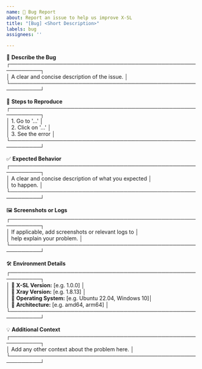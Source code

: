 ```yaml
---
name: 🐞 Bug Report
about: Report an issue to help us improve X-SL
title: "[Bug] <Short Description>"
labels: bug
assignees: ''

---
```


🐛 **Describe the Bug**  
┌──────────────────────────────────────────────────────────┐  
│ A clear and concise description of the issue.           │  
└──────────────────────────────────────────────────────────┘  

🔄 **Steps to Reproduce**  
┌──────────────────────────────────────────────────────────┐  
│ 1. Go to '...'                                          │  
│ 2. Click on '...'                                       │  
│ 3. See the error                                        │  
└──────────────────────────────────────────────────────────┘  

✅ **Expected Behavior**  
┌──────────────────────────────────────────────────────────┐  
│ A clear and concise description of what you expected    │  
│ to happen.                                             │  
└──────────────────────────────────────────────────────────┘  

🖼️ **Screenshots or Logs**  
┌──────────────────────────────────────────────────────────┐  
│ If applicable, add screenshots or relevant logs to      │  
│ help explain your problem.                              │  
└──────────────────────────────────────────────────────────┘  

🛠 **Environment Details**  
┌──────────────────────────────────────────────────────────┐  
│ 🔹 **X-SL Version:** [e.g. 1.0.0]                       │  
│ 🔹 **Xray Version:** [e.g. 1.8.13]                      │  
│ 🔹 **Operating System:** [e.g. Ubuntu 22.04, Windows 10]│  
│ 🔹 **Architecture:** [e.g. amd64, arm64]                │  
└──────────────────────────────────────────────────────────┘  

💡 **Additional Context**  
┌──────────────────────────────────────────────────────────┐  
│ Add any other context about the problem here.           │  
└──────────────────────────────────────────────────────────┘  
